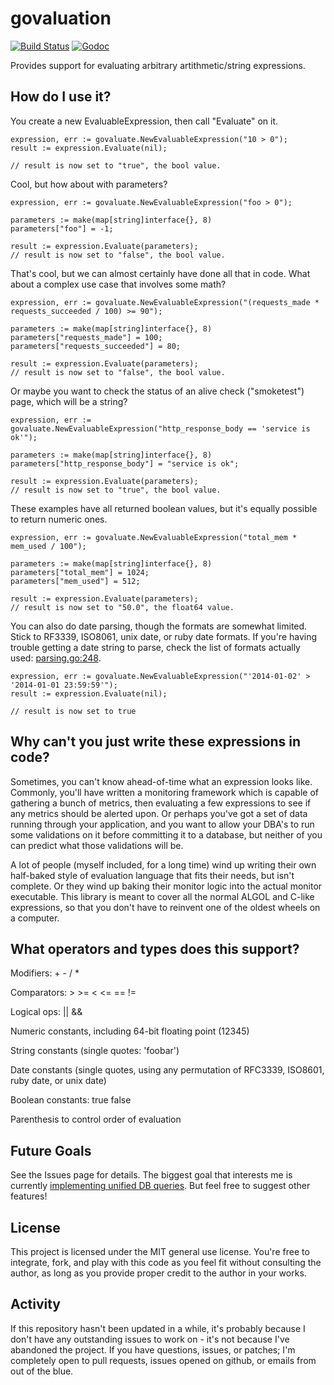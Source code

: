 govaluation
====

[![Build Status](https://travis-ci.org/Knetic/govaluate.svg?branch=master)](https://travis-ci.org/Knetic/govaluate)
[![Godoc](https://godoc.org/github.com/Knetic/govaluate?status.png)](https://godoc.org/github.com/Knetic/govaluate)


Provides support for evaluating arbitrary artithmetic/string expressions. 

How do I use it?
--

You create a new EvaluableExpression, then call "Evaluate" on it.

	expression, err := govaluate.NewEvaluableExpression("10 > 0");
	result := expression.Evaluate(nil);

	// result is now set to "true", the bool value.

Cool, but how about with parameters?

	expression, err := govaluate.NewEvaluableExpression("foo > 0");

	parameters := make(map[string]interface{}, 8)
	parameters["foo"] = -1;

	result := expression.Evaluate(parameters);
	// result is now set to "false", the bool value.

That's cool, but we can almost certainly have done all that in code. What about a complex use case that involves some math?

	expression, err := govaluate.NewEvaluableExpression("(requests_made * requests_succeeded / 100) >= 90");

	parameters := make(map[string]interface{}, 8)
	parameters["requests_made"] = 100;
	parameters["requests_succeeded"] = 80;

	result := expression.Evaluate(parameters);
	// result is now set to "false", the bool value.

Or maybe you want to check the status of an alive check ("smoketest") page, which will be a string?

	expression, err := govaluate.NewEvaluableExpression("http_response_body == 'service is ok'");

	parameters := make(map[string]interface{}, 8)
	parameters["http_response_body"] = "service is ok";

	result := expression.Evaluate(parameters);
	// result is now set to "true", the bool value.

These examples have all returned boolean values, but it's equally possible to return numeric ones. 

	expression, err := govaluate.NewEvaluableExpression("total_mem * mem_used / 100");

	parameters := make(map[string]interface{}, 8)
	parameters["total_mem"] = 1024;
	parameters["mem_used"] = 512;

	result := expression.Evaluate(parameters);
	// result is now set to "50.0", the float64 value.

You can also do date parsing, though the formats are somewhat limited. Stick to RF3339, ISO8061, unix date, or ruby date formats. If you're having trouble getting a date string to parse, check the list of formats actually used: [parsing.go:248](https://github.com/Knetic/govaluate/blob/master/parsing.go#L248).

	expression, err := govaluate.NewEvaluableExpression("'2014-01-02' > '2014-01-01 23:59:59'");
	result := expression.Evaluate(nil);

	// result is now set to true


Why can't you just write these expressions in code?
--

Sometimes, you can't know ahead-of-time what an expression looks like. Commonly, you'll have written a monitoring framework which is capable of gathering a bunch of metrics, then evaluating a few expressions to see if any metrics should be alerted upon. Or perhaps you've got a set of data running through your application, and you want to allow your DBA's to run some validations on it before committing it to a database, but neither of you can predict what those validations will be.

A lot of people (myself included, for a long time) wind up writing their own half-baked style of evaluation language that fits their needs, but isn't complete. Or they wind up baking their monitor logic into the actual monitor executable. This library is meant to cover all the normal ALGOL and C-like expressions, so that you don't have to reinvent one of the oldest wheels on a computer.

What operators and types does this support?
--

Modifiers: + - / *

Comparators: > >= < <= == !=

Logical ops: || &&

Numeric constants, including 64-bit floating point (12345)

String constants (single quotes: 'foobar')

Date constants (single quotes, using any permutation of RFC3339, ISO8601, ruby date, or unix date)

Boolean constants: true false

Parenthesis to control order of evaluation

Future Goals
--

See the Issues page for details. The biggest goal that interests me is currently [implementing unified DB queries](https://github.com/Knetic/govaluate/issues/1). But feel free to suggest other features!

License
--

This project is licensed under the MIT general use license. You're free to integrate, fork, and play with this code as you feel fit without consulting the author, as long as you provide proper credit to the author in your works. 


Activity
--

If this repository hasn't been updated in a while, it's probably because I don't have any outstanding issues to work on - it's not because I've abandoned the project. If you have questions, issues, or patches; I'm completely open to pull requests, issues opened on github, or emails from out of the blue.
